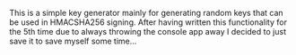 This is a simple key generator mainly for generating random keys that can be used in HMACSHA256 signing.
After having written this functionality for the 5th time due to always throwing the console app away I decided to just save it
to save myself some time...
